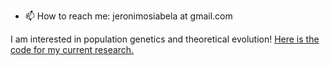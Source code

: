 
- 📫 How to reach me: jeronimosiabela at gmail.com 


I am interested in population genetics and theoretical evolution!
[Here is the code for my current research.](https://github.com/isadoo/evolution_of_covariance/blob/master/recomb_additive.py)


<!--
**isadoo/isadoo** is a ✨ _special_ ✨ repository because its `README.md` (this file) appears on your GitHub profile.

Here are some ideas to get you started:

- 🌱 I’m currently learning ...
- 👯 I’m looking to collaborate on ...
- 🤔 I’m looking for help with ...
- 💬 Ask me about ...
- 📫 How to reach me: ...
- 😄 Pronouns: ...
- ⚡ Fun fact: ...
-->
